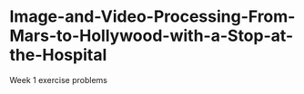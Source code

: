 # Image-and-Video-Processing-From-Mars-to-Hollywood-with-a-Stop-at-the-Hospital
Week 1 exercise problems
